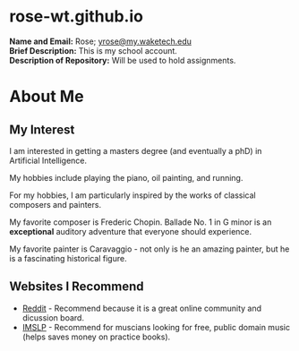 # rose-wt.github.io

**Name and Email:** Rose; yrose@my.waketech.edu <br>
**Brief Description:** This is my school account. <br>
**Description of Repository:** Will be used to hold assignments. <br>

# About Me

## My Interest 

<p> I am interested in getting a masters degree (and eventually a phD) in Artificial Intelligence. 

My hobbies include playing the piano, oil painting, and running.

For my hobbies, I am particularly inspired by the works of classical composers and painters.

My favorite composer is Frederic Chopin. Ballade No. 1 in G minor is an **exceptional** auditory adventure that everyone should experience.

My favorite painter is Caravaggio - not only is he an amazing painter, but he is a fascinating historical figure. </p>

## Websites I Recommend 

- [Reddit](https://www.reddit.com) - Recommend because it is a great online community and dicussion board. 
- [IMSLP](https://imslp.org/wiki/Main_Page) - Recommend for muscians looking for free, public domain music (helps saves money on practice books). 
